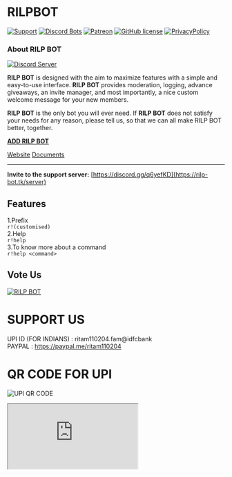 # RILPBOT

[![Support](https://discordapp.com/api/guilds/741999360539099199/widget.png?style=shield)](https://discord.gg/q6yefKD) 
[![Discord Bots](https://top.gg/api/widget/servers/718501137484873748.svg)](https://top.gg/bot/718501137484873748)
[![Patreon](https://img.shields.io/badge/Donate-Patreon-orange.svg)](https://www.patreon.com/rilpdevelopment) 
[![GitHub license](https://img.shields.io/github/license/RILP-DEVELOPMENT/RILPBOT.svg)](https://github.com/RILP-DEVELOPMENT/RILPBOT/blob/main/LICENSE)
[![PrivacyPolicy](https://img.shields.io/badge/Privacy%20Policy--lightgrey.svg?style=social)](https://rilp-bot.tk/privacy)

### About **RILP BOT**
[![Discord Server](https://discordapp.com/api/guilds/741999360539099199/embed.png)](https://discord.gg/q6yefKD)

**RILP BOT** is designed with the aim to maximize features with a simple and easy-to-use interface. **RILP BOT** provides moderation, logging, advance giveaways, an invite manager, and most importantly, a nice custom welcome message for your new members.

**RILP BOT** is the only bot you will ever need. If **RILP BOT** does not satisfy your needs for any reason, please tell us, so that we can all make RILP BOT better, together.

**[ADD RILP BOT](https://rilp-bot.tk/invite)**

[Website](https://rilp-bot.tk)
[Documents](https://rilp-bot.tk/docs)

___
**Invite to the support server:**
[https://discord.gg/q6yefKD](https://rilp-bot.tk/server)

## Features
1.Prefix\
`r!(customised)`\
2.Help\
`r!help`\
3.To know more about a command\
`r!help <command>`

## Vote Us
[![RILP BOT](https://top.gg/api/widget/718501137484873748.svg)](https://top.gg/bot/718501137484873748)

# SUPPORT US 
UPI ID (FOR INDIANS) : ritam110204.fam@idfcbank \
PAYPAL : https://paypal.me/ritam110204

# QR CODE FOR UPI
![UPI QR CODE](https://i.imgur.com/ytAHqLB.png)

<iframe src="https://rilp-bot.tk" title="RILP BOT"></iframe>
